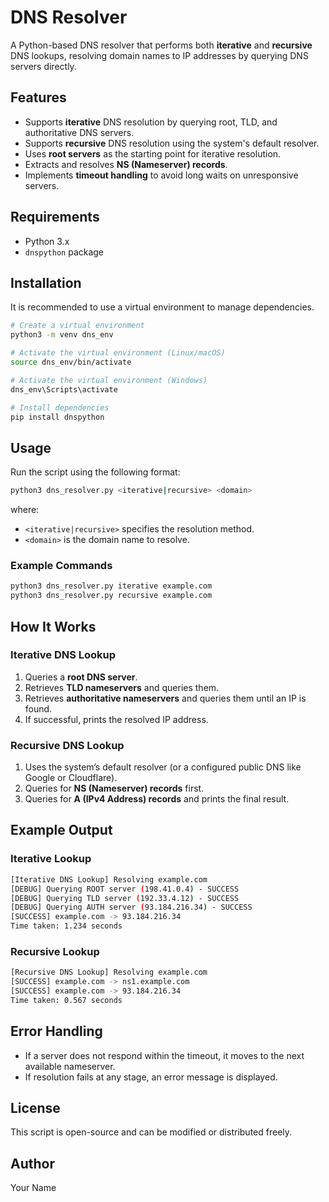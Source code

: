 # DNS Resolver

A Python-based DNS resolver that performs both **iterative** and **recursive** DNS lookups, resolving domain names to IP addresses by querying DNS servers directly.

## Features
- Supports **iterative** DNS resolution by querying root, TLD, and authoritative DNS servers.
- Supports **recursive** DNS resolution using the system's default resolver.
- Uses **root servers** as the starting point for iterative resolution.
- Extracts and resolves **NS (Nameserver) records**.
- Implements **timeout handling** to avoid long waits on unresponsive servers.

## Requirements
- Python 3.x
- `dnspython` package

## Installation
It is recommended to use a virtual environment to manage dependencies.

```bash
# Create a virtual environment
python3 -m venv dns_env

# Activate the virtual environment (Linux/macOS)
source dns_env/bin/activate

# Activate the virtual environment (Windows)
dns_env\Scripts\activate

# Install dependencies
pip install dnspython
```

## Usage
Run the script using the following format:
```bash
python3 dns_resolver.py <iterative|recursive> <domain>
```
where:
- `<iterative|recursive>` specifies the resolution method.
- `<domain>` is the domain name to resolve.

### Example Commands
```bash
python3 dns_resolver.py iterative example.com
python3 dns_resolver.py recursive example.com
```

## How It Works
### Iterative DNS Lookup
1. Queries a **root DNS server**.
2. Retrieves **TLD nameservers** and queries them.
3. Retrieves **authoritative nameservers** and queries them until an IP is found.
4. If successful, prints the resolved IP address.

### Recursive DNS Lookup
1. Uses the system’s default resolver (or a configured public DNS like Google or Cloudflare).
2. Queries for **NS (Nameserver) records** first.
3. Queries for **A (IPv4 Address) records** and prints the final result.

## Example Output
### Iterative Lookup
```bash
[Iterative DNS Lookup] Resolving example.com
[DEBUG] Querying ROOT server (198.41.0.4) - SUCCESS
[DEBUG] Querying TLD server (192.33.4.12) - SUCCESS
[DEBUG] Querying AUTH server (93.184.216.34) - SUCCESS
[SUCCESS] example.com -> 93.184.216.34
Time taken: 1.234 seconds
```

### Recursive Lookup
```bash
[Recursive DNS Lookup] Resolving example.com
[SUCCESS] example.com -> ns1.example.com
[SUCCESS] example.com -> 93.184.216.34
Time taken: 0.567 seconds
```

## Error Handling
- If a server does not respond within the timeout, it moves to the next available nameserver.
- If resolution fails at any stage, an error message is displayed.

## License
This script is open-source and can be modified or distributed freely.

## Author
Your Name

